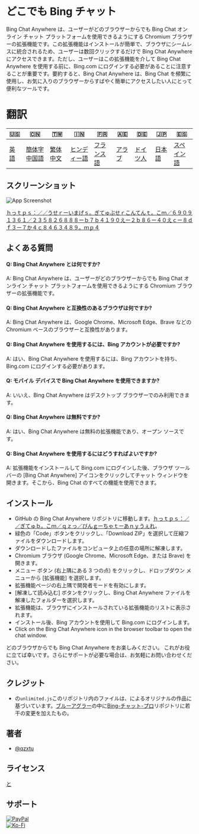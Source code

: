 # どこでも Bing チャット

Bing Chat Anywhere は、ユーザーがどのブラウザーからでも Bing Chat オンライン チャット プラットフォームを使用できるようにする Chromium ブラウザーの拡張機能です。この拡張機能はインストールが簡単で、ブラウザにシームレスに統合されるため、ユーザーは数回クリックするだけで Bing Chat Anywhere にアクセスできます。ただし、ユーザーはこの拡張機能を介して Bing Chat Anywhere を使用する前に、Bing.com にログインする必要があることに注意することが重要です。要約すると、Bing Chat Anywhere は、Bing Chat を頻繁に使用し、お気に入りのブラウザーからすばやく簡単にアクセスしたい人にとって便利なツールです。

# 翻訳

| 🇺🇸            | 🇨🇳                      | 🇹🇼                    | 🇮🇳                   | 🇫🇷                  | 🇦🇪                | 🇩🇪                 | 🇯🇵                | 🇪🇸                  |
| --------------- | ------------------------- | ----------------------- | ---------------------- | --------------------- | ------------------- | -------------------- | ------------------- | --------------------- |
| [英語](README.md) | [簡体字中国語](README.zh-CN.md) | [繁体中文](README.zh-TW.md) | [ヒンディー語](README.hi.md) | [フランス語](README.fr.md) | [アラブ](README.ar.md) | [ドイツ人](README.de.md) | [日本語](README.ja.md) | [スペイン語](README.es.md) |

## スクリーンショット

![App Screenshot](https://cdn.discordapp.com/attachments/1008195045960204349/1102732612340043807/New_Website_Blue_Mockup_Instagram_-_Laptop.gif)

[ｈっｔｐｓ：／／うせｒーいまげｓ。ぎてゅぶせｒこんてんｔ。こｍ／６９０９１３６１／２３５８２６８８８ーｂ７ｂ４１９０えー２ｂ８６ー４０えｃー８ｄｆ３ー７か４ｃ８４６３４８９。ｍｐ４](https://user-images.githubusercontent.com/69091361/235826888-b7b4190e-2b86-40ec-8df3-7ca4c8463489.mp4)

## よくある質問

#### Q: Bing Chat Anywhere とは何ですか?

A: Bing Chat Anywhere は、ユーザーがどのブラウザーからでも Bing Chat オンライン チャット プラットフォームを使用できるようにする Chromium ブラウザーの拡張機能です。

#### Q: Bing Chat Anywhere と互換性のあるブラウザは何ですか?

A: Bing Chat Anywhere は、Google Chrome、Microsoft Edge、Brave などの Chromium ベースのブラウザーと互換性があります。

#### Q: Bing Chat Anywhere を使用するには、Bing アカウントが必要ですか?

A: はい、Bing Chat Anywhere を使用するには、Bing アカウントを持ち、Bing.com にログインする必要があります。

#### Q: モバイル デバイスで Bing Chat Anywhere を使用できますか?

A: いいえ、Bing Chat Anywhere はデスクトップ ブラウザーでのみ利用できます。

#### Q: Bing Chat Anywhere は無料ですか?

A: はい、Bing Chat Anywhere は無料の拡張機能であり、オープン ソースです。

#### Q: Bing Chat Anywhere を使用するにはどうすればよいですか?

A: 拡張機能をインストールして Bing.com にログインした後、ブラウザ ツールバーの \[Bing Chat Anywhere] アイコンをクリックしてチャット ウィンドウを開きます。そこから、Bing Chat のすべての機能を使用できます。

## インストール

-   GitHub の Bing Chat Anywhere リポジトリに移動します。[ｈっｔｐｓ：／／ぎてゅｂ。こｍ／ｑｚっ／びんｇーちゃｔーあｎｙうぇれ](https://github.com/qzxtu/Bing-Chat-Anywhere)。
-   緑色の「Code」ボタンをクリックし、「Download ZIP」を選択して圧縮ファイルをダウンロードします。
-   ダウンロードしたファイルをコンピュータ上の任意の場所に解凍します。
-   Chromium ブラウザ (Google Chrome、Microsoft Edge、または Brave) を開きます。
-   メニュー ボタン (右上隅にある 3 つの点) をクリックし、ドロップダウン メニューから \[拡張機能] を選択します。
-   拡張機能ページの右上隅で開発者モードを有効にします。
-   \[解凍して読み込む] ボタンをクリックし、Bing Chat Anywhere ファイルを解凍したフォルダーを選択します。
-   拡張機能は、ブラウザにインストールされている拡張機能のリストに表示されます。
-   インストール後、Bing アカウントを使用して Bing.com にログインします。
-   Click on the Bing Chat Anywhere icon in the browser toolbar to open the chat window.

どのブラウザからでも Bing Chat Anywhere をお楽しみください。
これがお役に立てば幸いです。さらにサポートが必要な場合は、お気軽にお問い合わせください。

## クレジット

-   の`unlimited.js`このリポジトリ内のファイルは、によるオリジナルの作品に基づいています。[ブルーアグラー](https://github.com/blueagler)の中に[Bing-チャット-プロ](https://github.com/blueagler/Bing-Chat-Pro)リポジトリに若干の変更を加えたもの。

## 著者

-   [@qzxtu](https://www.github.com/qzxtu)

## ライセンス

[と](https://choosealicense.com/licenses/mit/)

## サポート

[![PayPal](https://img.shields.io/badge/PayPal-00457C?style=for-the-badge&logo=paypal&logoColor=white)](https://paypal.me/nova355killer)  
[![Ko-Fi](https://img.shields.io/badge/kofi-00457C?style=for-the-badge&logo=ko-fi&logoColor=white)](https://ko-fi.com/nova355)
